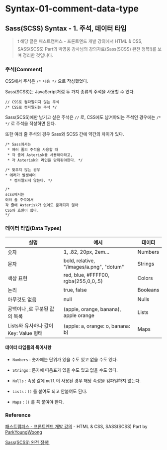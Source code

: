 # Syntax-01-comment-data-type

## Sass(SCSS) Syntax - 1. 주석, 데이터 타입

> ❗️ 해당 글은 패스트캠퍼스 - 프론트엔드 개발 강의에서 HTML & CSS, SASS(SCSS) Part의 박영웅 강사님의 강의자료(Sass(SCSS) 완전 정복!)를 보며 정리한 것입니다.

### 주석(Comment)

CSS에서 주석은 `/* 내용 */` 으로 작성했었다.

Sass(SCSS)는 JavaScript처럼 두 가지 종류의 주석을 사용할 수 있다.

```plain text
// CSS로 컴파일되지 않는 주석
/* CSS로 컴파일되는 주석 */
```

Sass(SCSS)에만 남기고 싶은 주석은 `//` 로, CSS에도 남겨야되는 주석인 경우에는 `/* */` 로 주석을 작성하면 된다.

또한 여러 줄 주석의 경우 Sass와 SCSS 간에 약간의 차이가 있다.

```plain text
/* Sass에서는
 * 여러 줄의 주석을 사용할 때
 * 각 줄에 Asterisk를 사용해야하고,
 * 각 Asterisk의 라인을 맞춰줘야한다. */
 
/* 맞추지 않는 경우
* 에러가 발생하며
  * 컴파일되지 않는다. */
```

```plain text
/*
scss에서는
여러 줄 주석에서 
각 줄에 Asterisk가 없어도 문제되지 않아
CSS와 호환이 쉽다.
*/
```

### 데이터 타입(Data Types)

| 설명 | 예시 | 데이터 |
| --- | --- | --- |
| 숫자 | 1, .82, 20px, 2em… | Numbers |
| 문자 | bold, relative, "/images/a.png", "dotum" | Strings |
| 색상 표현 | red, blue, #FFFF00, rgba(255,0,0,.5) | Colors |
| 논리 | true, false | Booleans |
| 아무것도 없음 | null | Nulls |
| 공백이나 ,로 구분된 값의 목록 | (apple, orange, banana), apple orange | Lists |
| Lists와 유사하나 값이 Key: Value 형태 | (apple: a, orange: o, banana: b) | Maps |


#### 데이터 타입들의 특이사항

- `Numbers` : 숫자에는 단위가 있을 수도 있고 없을 수도 있다.

- `Strings` : 문자에 따옴표가 있을 수도 있고 없을 수도 있다.

- `Nulls` : 속성 값에 `null` 이 사용된 경우 해당 속성을 컴파일하지 않는다.

- `Lists` : `()` 를 붙여도 되고 안붙여도 된다.

- `Maps` : `()` 를 꼭 붙여야 한다.

### Reference

[패스트캠퍼스 - 프론트엔드 개발 강의](https://www.fastcampus.co.kr/dev_online_react/) - HTML & CSS, SASS(SCSS) Part by [ParkYoungWoong](https://github.com/ParkYoungWoong)

[Sass(SCSS) 완전 정복!](https://heropy.blog/2018/01/31/sass/)


